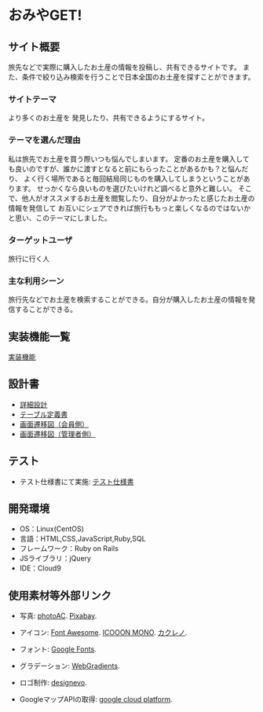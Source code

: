 # おみやGET!

## サイト概要
旅先などで実際に購入したお土産の情報を投稿し、共有できるサイトです。
また、条件で絞り込み検索を行うことで日本全国のお土産を探すことができます。

### サイトテーマ
より多くのお土産を
発見したり、共有できるようにするサイト。

### テーマを選んだ理由
私は旅先でお土産を買う際いつも悩んでしまいます。
定番のお土産を購入しても良いのですが、誰かに渡すとなると前にもらったことがあるかも？と悩んだり、
よく行く場所であると毎回結局同じものを購入してしまうということがあります。
せっかくなら良いものを選びたいけれど調べると意外と難しい。
そこで、他人がオススメするお土産を閲覧したり、自分がよかったと感じたお土産の情報を発信して
お互いにシェアできれば旅行ももっと楽しくなるのではないかと思い、このテーマにしました。

### ターゲットユーザ
旅行に行く人

### 主な利用シーン
旅行先などでお土産を検索することができる。自分が購入したお土産の情報を発信することができる。

## 実装機能一覧

[実装機能](https://docs.google.com/spreadsheets/d/1PK4ZMlgzPtUXjw5JPEohkg76LgIGaD27McWG7Fa9zko/edit?usp=sharing)

## 設計書

- [詳細設計](https://docs.google.com/spreadsheets/d/1Q4QGkHVi_rTjECZibxzqX1ANj64N9cB5vMbBc902nXo/edit?usp=sharing)
- [テーブル定義書](https://docs.google.com/spreadsheets/d/1Wqgv6TsoCbC6-1zsGjr4TC7mePVoNGAMwegTYexkgRU/edit?usp=sharing)
- [画面遷移図（会員側）](https://drive.google.com/file/d/1cntnq6TWV2JGSQM3j8vqJU17W9u4n_hE/view?usp=sharing)
- [画面遷移図（管理者側）](https://drive.google.com/file/d/1jDlOdGwtjkBSSkW3d4gw9n94RuC6GJs2/view?usp=sharing)


## テスト
 - テスト仕様書にて実施:
[テスト仕様書](https://docs.google.com/spreadsheets/d/15Z0zs5bFW8DGClkPzh1XOWaPQMWmd945mo2kQmGu-xw/edit?usp=sharing)

## 開発環境
- OS：Linux(CentOS)
- 言語：HTML,CSS,JavaScript,Ruby,SQL
- フレームワーク：Ruby on Rails
- JSライブラリ：jQuery
- IDE：Cloud9

## 使用素材等外部リンク
- 写真:
  [photoAC](https://www.photo-ac.com/).
  [Pixabay](https://pixabay.com/ja/).

- アイコン:
  [Font Awesome](https://fontawesome.com/).
  [ICOOON MONO](https://icooon-mono.com/).
  [カクレノ](https://kotonohaworks.com/free-icons/).

- フォント:
  [Google Fonts](https://fonts.google.com/).

- グラデーション:
  [WebGradients](https://webgradients.com/).

- ロゴ制作:
  [designevo](https://www.designevo.com/).

- GoogleマップAPIの取得:
  [google cloud platform](https://cloud.google.com/).


